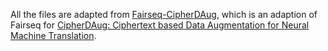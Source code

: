 All the files are adapted from [Fairseq-CipherDAug](https://github.com/protonish/fairseq-cipherdaug), which is an adaption of Fairseq for [CipherDAug: Ciphertext based Data Augmentation for Neural Machine Translation](https://arxiv.org/abs/2204.00665).